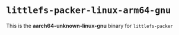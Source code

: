 # `littlefs-packer-linux-arm64-gnu`

This is the **aarch64-unknown-linux-gnu** binary for `littlefs-packer`
